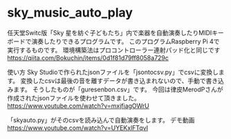 # sky_music_auto_play
任天堂Switc版「Sky 星を紡ぐ子どもたち」内で楽器を自動演奏したりMIDIキーボードで演奏したりできるプログラムです。
このプログラムRaspberry Pi 4で実行するものです。
環境構築法はプロコントローラー連射パッド化と同じです
https://qiita.com/Bokuchin/items/0d1f81d79ff8058a729c

使い方
Sky Studioで作られたjsonファイルを「jsontocsv.py」でcsvに変換します。
変換したcsvは最後の音を離すデータが書き込まれないので、手動で書き込みます。
そうしたものが「guresenbon.csv」です。
今回は律皮MerodPさんが作成されたjsonファイルを使わせて頂きました。
https://www.youtube.com/watch?v=mxjfiagOWrU

「skyauto.py」がそのcsvを読み込んで自動演奏をします。
デモ動画
https://www.youtube.com/watch?v=UYEKxlFTqvI
